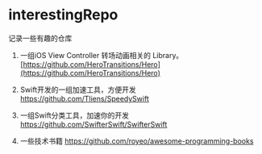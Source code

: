# interestingRepo

记录一些有趣的仓库

1. 一组iOS View Controller 转场动画相关的 Library。 [https://github.com/HeroTransitions/Hero](https://github.com/HeroTransitions/Hero)
2. Swift开发的一组加速工具，方便开发 https://github.com/Tliens/SpeedySwift
3. 一组Swift分类工具，加速你的开发 https://github.com/SwifterSwift/SwifterSwift


4. 一些技术书籍 https://github.com/royeo/awesome-programming-books
